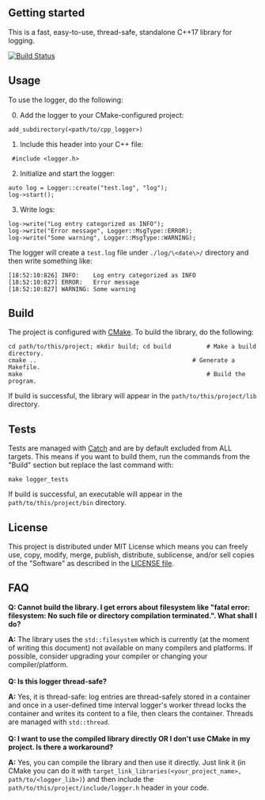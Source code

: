 ## Getting started
This is a fast, easy-to-use, thread-safe, standalone C++17 library for logging.

[![Build Status](https://travis-ci.org/oyyablokov/cpp-logger.svg?branch=develop)](https://travis-ci.org/oyyablokov/cpp-logger)

## Usage
To use the logger, do the following:

0. Add the logger to your CMake-configured project:
```
add_subdirectory(<path/to/cpp_logger>)
```

1. Include this header into your C++ file:
```
 #include <logger.h>
```

2. Initialize and start the logger:
```
auto log = Logger::create("test.log", "log");
log->start();
```

3. Write logs:
```
log->write("Log entry categorized as INFO");
log->write("Error message", Logger::MsgType::ERROR);
log->write("Some warning", Logger::MsgType::WARNING);
```
The logger will create a `test.log` file under `./log/\<date\>/` directory and then write something like:
```
[18:52:10:826] INFO:	Log entry categorized as INFO
[18:52:10:827] ERROR:	Error message
[18:52:10:827] WARNING:	Some warning
```

## Build
The project is configured with [CMake](https://cmake.org/). To build the library, do the following:
```
cd path/to/this/project; mkdir build; cd build          # Make a build directory.
cmake ..    		                                # Generate a Makefile.
make                                                    # Build the program.
```
If build is successful, the library will appear in the `path/to/this/project/lib` directory.

## Tests
Tests are managed with [Catch](https://github.com/catchorg/Catch2) and are by default excluded from ALL targets. This means if you want to build them, run the commands from the "Build" section but replace the last command with:
```
make logger_tests
```
If build is successful, an executable will appear in the `path/to/this/project/bin` directory.

## License
This project is distributed under MIT License which means you can freely use, copy, modify, merge, publish, distribute, sublicense, and/or sell copies of the "Software" as described in the [LICENSE file](https://github.com/oyyablokov/cpp-logger/blob/master/LICENSE).

## FAQ
**Q: Cannot build the library. I get errors about filesystem like "fatal error: filesystem: No such file or directory compilation terminated.". What shall I do?**

**A:** The library uses the `std::filesystem` which is currently (at the moment of writing this document) not available on many compilers and platforms. If possible, consider upgrading your compiler or changing your compiler/platform.
<br><br>
**Q: Is this logger thread-safe?**

**A:** Yes, it is thread-safe: log entries are thread-safely stored in a container and once in a user-defined time interval logger's worker thread locks the container and writes its content to a file, then clears the container. Threads are managed with `std::thread`.
<br><br>
**Q: I want to use the compiled library directly OR I don't use CMake in my project. Is there a workaround?**

**A:** Yes, you can compile the library and then use it directly. Just link it (in CMake you can do it with `target_link_libraries(<your_project_name>, path/to/<logger_lib>)`) and then include the `path/to/this/project/include/logger.h` header in your code.
